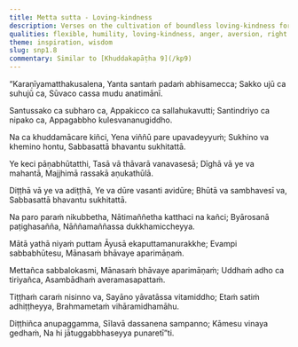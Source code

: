 ```yaml
---
title: Metta sutta - Loving-kindness
description: Verses on the cultivation of boundless loving-kindness for all beings, without exception. One should develop a protective, selfless love like a mother for her child. Maintained constantly, this "divine abiding" purifies the mind of ill-will and, combined with wisdom, leads to ultimate liberation.
qualities: flexible, humility, loving-kindness, anger, aversion, right speech, contentment, discernment, unassuming, happiness, hypocrisy, ethical conduct, wakefulness
theme: inspiration, wisdom
slug: snp1.8
commentary: Similar to [Khuddakapāṭha 9](/kp9)
---
```


“Karaṇīyamatthakusalena,
Yanta santaṁ padaṁ abhisamecca;
Sakko ujū ca suhujū ca,
Sūvaco cassa mudu anatimānī.

Santussako ca subharo ca,
Appakicco ca sallahukavutti;
Santindriyo ca nipako ca,
Appagabbho kulesvananugiddho.

Na ca khuddamācare kiñci,
Yena viññū pare upavadeyyuṁ;
Sukhino va khemino hontu,
Sabbasattā bhavantu sukhitattā.

Ye keci pāṇabhūtatthi,
Tasā vā thāvarā vanavasesā;
Dīghā vā ye va mahantā,
Majjhimā rassakā aṇukathūlā.

Diṭṭhā vā ye va adiṭṭhā,
Ye va dūre vasanti avidūre;
Bhūtā va sambhavesī va,
Sabbasattā bhavantu sukhitattā.

Na paro paraṁ nikubbetha,
Nātimaññetha katthaci na kañci;
Byārosanā paṭighasañña,
Nāññamaññassa dukkhamiccheyya.

Mātā yathā niyaṁ puttam
Āyusā ekaputtamanurakkhe;
Evampi sabbabhūtesu,
Mānasaṁ bhāvaye aparimāṇaṁ.

Mettañca sabbalokasmi,
Mānasaṁ bhāvaye aparimāṇaṁ;
Uddhaṁ adho ca tiriyañca,
Asambādhaṁ averamasapattaṁ.

Tiṭṭhaṁ caraṁ nisinno va,
Sayāno yāvatāssa vitamiddho;
Etaṁ satiṁ adhiṭṭheyya,
Brahmametaṁ vihāramidhamāhu.

Diṭṭhiñca anupaggamma,
Sīlavā dassanena sampanno;
Kāmesu vinaya gedhaṁ,
Na hi jātuggabbhaseyya punaretī”ti.
